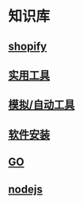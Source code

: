 # 知识库


## [shopify](./shopify.md)
## [实用工具](./util.md)
## [模拟/自动工具](./auto.md)
## [软件安装](install/install.md)
## [GO](go/go.md)
## [nodejs](nodejs/README.md)
